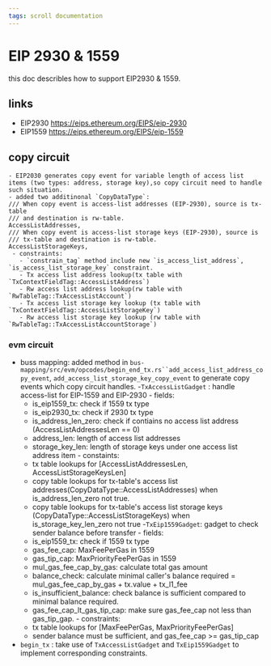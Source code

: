 ```yaml
---
tags: scroll documentation
---
```


# EIP 2930 & 1559
this doc describles how to support EIP2930 & 1559.
## links
  - EIP2930 https://eips.ethereum.org/EIPS/eip-2930
  - EIP1559 https://eips.ethereum.org/EIPS/eip-1559

## copy circuit
    - EIP2030 generates copy event for variable length of access list items (two types: address, storage key),so copy circuit need to handle such situation.
    - added two additinonal `CopyDataType`: 
    /// When copy event is access-list addresses (EIP-2930), source is tx-table
    /// and destination is rw-table.
    AccessListAddresses,
    /// When copy event is access-list storage keys (EIP-2930), source is
    /// tx-table and destination is rw-table.
    AccessListStorageKeys,
     - constraints: 
       - `constrain_tag` method include new `is_access_list_address`, `is_access_list_storage_key` constraint.
       - Tx access list address lookup(tx table with `TxContextFieldTag::AccessListAddress`)
       - Rw access list address lookup(rw table with `RwTableTag::TxAccessListAccount`)
       - Tx access list storage key lookup (tx table with `TxContextFieldTag::AccessListStorageKey`)
       - Rw access list storage key lookup (rw table with `RwTableTag::TxAccessListAccountStorage`)

 ### evm circuit
   - buss mapping: added method in `bus-mapping/src/evm/opcodes/begin_end_tx.rs``add_access_list_address_copy_event`, `add_access_list_storage_key_copy_event` to generate copy events which copy circuit handles.
   -`TxAccessListGadget` : handle access-list for EIP-1559 and EIP-2930
    - fields: 
     - is_eip1559_tx: check if 1559 tx type
     - is_eip2930_tx: check if 2930 tx type
     - is_address_len_zero: check if contiains no access list address (AccessListAddressesLen == 0)
     - address_len: length of access list addresses
     - storage_key_len: length of storage keys under one access list address item
    - constaints:
     - tx table lookups for [AccessListAddressesLen, AccessListStorageKeysLen]
     - copy table lookups for tx-table's access list addresses(CopyDataType::AccessListAddresses) when is_address_len_zero not true. 
     - copy table lookups for tx-table's access list storage keys (CopyDataType::AccessListStorageKeys) when is_storage_key_len_zero not true 
   -`TxEip1559Gadget`: gadget to check sender balance before transfer
    - fields:
     - is_eip1559_tx: check if 1559 tx type
     - gas_fee_cap: MaxFeePerGas in 1559
     - gas_tip_cap: MaxPriorityFeePerGas in 1559
     - mul_gas_fee_cap_by_gas: calculate total gas amount
     - balance_check: calculate minimal caller's balance required = mul_gas_fee_cap_by_gas + tx.value + tx_l1_fee
     - is_insufficient_balance: check balance is sufficient compared to 
      minimal balance required.
     - gas_fee_cap_lt_gas_tip_cap: make sure gas_fee_cap not less than gas_tip_gap.
    - constraints:
     - tx table lookups for [MaxFeePerGas, MaxPriorityFeePerGas]
     - sender balance must be sufficient, and gas_fee_cap >= gas_tip_cap
   - `begin_tx` : take use of `TxAccessListGadget` and `TxEip1559Gadget` to implement corresponding constraints. 


